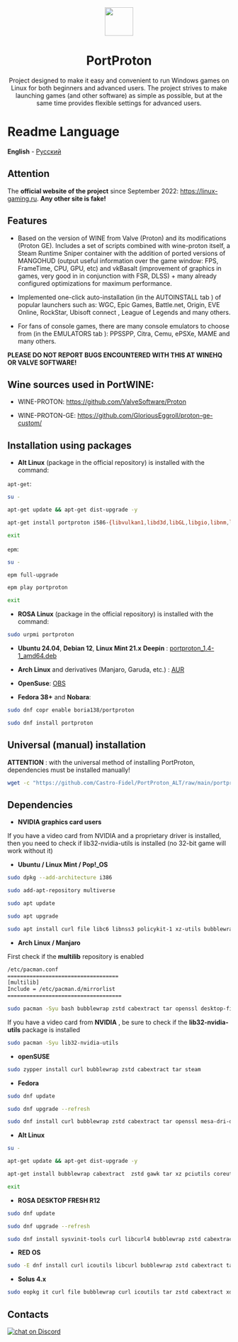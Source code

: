 <div align="center">
  <img src="https://raw.githubusercontent.com/Castro-Fidel/PortWINE/master/data_from_portwine/img/gui/portproton.svg" width="64">
  <h1 align="center">PortProton</h1>
  <p align="center">Project designed to make it easy and convenient to run Windows games on Linux for both beginners and advanced users.
The project strives to make launching games (and other software) as simple as possible, but at the same time provides flexible settings for advanced users.</p>
</div>

# **Readme Language**
**English** - [Русский](README-RU.md)

## Attention
The **official website of the project** since September 2022: https://linux-gaming.ru.  **Any other site is fake!**

## Features

- Based on the version of WINE from Valve (Proton) and its modifications (Proton GE).
Includes a set of scripts combined with wine-proton itself, a Steam Runtime Sniper container with the addition of ported versions of MANGOHUD (output useful information over the game window: FPS, FrameTime, CPU, GPU, etc) and vkBasalt (improvement of graphics in games, very good in in conjunction with FSR, DLSS) + many already configured optimizations for maximum performance.

- Implemented one-click auto-installation (in the AUTOINSTALL tab ) of popular launchers such as: WGC, Epic Games, Battle.net, Origin, EVE Online, RockStar, Ubisoft connect , League of Legends and many others.

- For fans of console games, there are many console emulators to choose from (in the EMULATORS tab ): PPSSPP, Citra, Cemu, ePSXe, MAME and many others.

**PLEASE DO NOT REPORT BUGS ENCOUNTERED WITH THIS AT WINEHQ OR VALVE SOFTWARE!**

## **Wine sources used in PortWINE:**

* WINE-PROTON: https://github.com/ValveSoftware/Proton

* WINE-PROTON-GE: https://github.com/GloriousEggroll/proton-ge-custom/

## Installation using packages

* **Alt Linux** (package in the official repository) is installed with the command:

`apt-get`:
```sh
su -

apt-get update && apt-get dist-upgrade -y

apt-get install portproton i586-{libvulkan1,libd3d,libGL,libgio,libnm,libnsl1,libnss,glibc-nss,glibc-pthread,libunwind,xorg-dri-swrast}

exit
```

`epm`:
```sh
su -

epm full-upgrade

epm play portproton

exit
```

* **ROSA Linux** (package in the official repository) is installed with the command:

```sh
sudo urpmi portproton
```

* **Ubuntu 24.04**, **Debian 12**, **Linux Mint 21.x** **Deepin** :
[portproton_1.4-1_amd64.deb](https://github.com/Castro-Fidel/PortProton_dpkg/releases/download/portproton_1.4-1_amd64/portproton_1.4-1_amd64.deb)

* **Arch Linux** and derivatives (Manjaro, Garuda, etc.) :
[AUR](https://aur.archlinux.org/packages/portproton)

* **OpenSuse**:
[OBS](https://software.opensuse.org/download/package?package=portproton&project=home%3ABoria138%3APortProton)

* **Fedora 38+** and **Nobara**:

```sh
sudo dnf copr enable boria138/portproton

sudo dnf install portproton
```


## Universal (manual) installation

**ATTENTION** : with the universal method of installing PortProton, dependencies must be installed manually!

```sh
wget -c "https://github.com/Castro-Fidel/PortProton_ALT/raw/main/portproton" && sh portproton
```

## Dependencies

* **NVIDIA graphics card users**

If you have a video card from NVIDIA and a proprietary driver is installed, then you need to check if lib32-nvidia-utils is installed (no 32-bit game will work without it)

* **Ubuntu / Linux Mint / Pop!_OS**

```sh
sudo dpkg --add-architecture i386

sudo add-apt-repository multiverse

sudo apt update

sudo apt upgrade

sudo apt install curl file libc6 libnss3 policykit-1 xz-utils bubblewrap curl icoutils tar libvulkan1 libvulkan1:i386  zstd cabextract xdg-utils openssl libgl libgl1:i386
```

* **Arch Linux / Manjaro**

First check if the **multilib** repository is enabled

```sh
/etc/pacman.conf
===================================
[multilib]
Include = /etc/pacman.d/mirrorlist
====================================
```

```sh
sudo pacman -Syu bash bubblewrap zstd cabextract tar openssl desktop-file-utils curl dbus freetype2 gdk-pixbuf2 ttf-font gzip nss xorg-xrandr vulkan-driver vulkan-icd-loader lsof lib32-freetype2 lib32-libgl lib32-gcc-libs lib32-libx11 lib32-libxss lib32-alsa-plugins lib32-libgpg-error lib32-nss lib32-vulkan-driver lib32-vulkan-icd-loader lib32-openssl
```

If you have a video card from **NVIDIA** , be sure to check if the **lib32-nvidia-utils** package is installed

```sh
sudo pacman -Syu lib32-nvidia-utils
```

* **openSUSE**

```sh
sudo zypper install curl bubblewrap zstd cabextract tar steam
```

* **Fedora**

```sh
sudo dnf update

sudo dnf upgrade --refresh

sudo dnf install curl bubblewrap zstd cabextract tar openssl mesa-dri-drivers.i686 mesa-vulkan-drivers mesa-vulkan-drivers.i686 vulkan-loader vulkan-loader.i686 nss.i686 alsa-lib.i686 mesa-libGL.i686 mesa-libEGL.i686 wmctrl ImageMagick
```

* **Alt Linux**

```sh
su -

apt-get update && apt-get dist-upgrade -y

apt-get install bubblewrap cabextract  zstd gawk tar xz pciutils coreutils file curl icoutils wmctrl xdg-utils desktop-file-utils libvulkan1 vulkan-tools libd3d libGL fontconfig xrdb libcurl libgio libnm libnsl1 libnss glibc-nss glibc-pthread i586-{libvulkan1,libd3d,libGL,libgio,libnm,libnsl1,libnss,glibc-nss,glibc-pthread,libunwind,xorg-dri-swrast}

exit
```

* **ROSA DESKTOP FRESH R12**

```sh
sudo dnf update

sudo dnf upgrade --refresh

sudo dnf install sysvinit-tools curl libcurl4 bubblewrap zstd cabextract tar libvulkan1 lib64vulkan1 vulkan.x86_64 vulkan.i686 vkd3d.x86_64 vkd3d.i686 coreutils file libc6 libnss3 xz bubblewrap xdg-utils openssl libgl1 lib64freetype2 libfreetype2 lib64txc-dxtn libtxc-dxtn lib64opencl1 libopencl1 libdrm2 libdrm2.i686 mesa.i686
```

* **RED OS**

```sh
sudo -E dnf install curl icoutils libcurl bubblewrap zstd cabextract tar goverlay openssl steam
```

* **Solus 4.x**

```sh
sudo eopkg it curl file bubblewrap curl icoutils tar zstd cabextract xdg-utils openssl bc vulkan vulkan-32bit mesalib-32bit samba
```

## Contacts

<p>
    <a href="https://discord.gg/FTaheP99wE">
        <img src="https://img.shields.io/discord/378683352946835456?logo=discord"
            alt="chat on Discord"></a>
</p>
